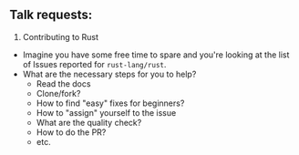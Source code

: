 Talk requests:
----

1. Contributing to Rust
- Imagine you have some free time to spare and you're looking at the list of Issues reported for `rust-lang/rust`.
- What are the necessary steps for you to help?
  - Read the docs
  - Clone/fork?
  - How to find "easy" fixes for beginners?
  - How to "assign" yourself to the issue
  - What are the quality check?
  - How to do the PR?
  - etc.

